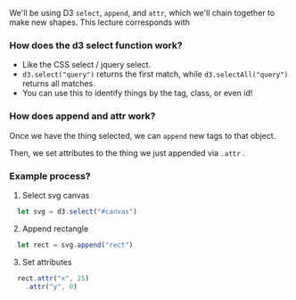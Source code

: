 We'll be using D3 `select`, `append`, and `attr`, which we'll chain together to make new shapes.
This lecture corresponds with

### How does the d3 select function work?

* Like the CSS select / jquery select.
* `d3.select("query")` returns the first  match, while `d3.selectAll("query")` returns all matches.
* You can use this to identify things by the tag, class, or even id!

### How does append and attr work?

  Once we have the thing selected, we can `append` new tags to that object.

  Then, we set attributes to the thing we just appended via `.attr` .

### Example process?

1. Select svg canvas
```js
  let svg = d3.select("#canvas")
```
2. Append rectangle
```js
  let rect = svg.append("rect")
```
3. Set attributes
```js
  rect.attr("x", 25)
    .attr("y", 0)
```
